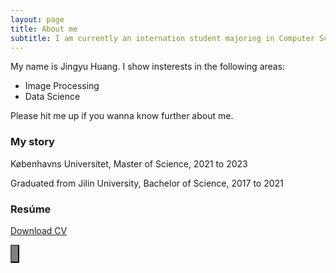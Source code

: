 ```yaml
---
layout: page
title: About me
subtitle: I am currently an internation student majoring in Computer Science at Denmark.
---
```


My name is Jingyu Huang. I show insterests in the following areas:

- Image Processing
- Data Science

Please hit me up if you wanna know further about me.

### My story

Københavns Universitet, Master of Science, 2021 to 2023

Graduated from Jilin University, Bachelor of Science, 2017 to 2021


### Resúme

[Download CV](https://yyberry.github.io/assets/files/CV.pdf)

<a href="https://yyberry.github.io/assets/files/CV.pdf" download>
    <input type="button" style="padding: 5px; background-color: gray; color: white;">
</a>